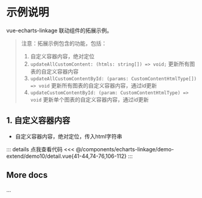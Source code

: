 <script setup>
import LinkageDemo10 from '@/components/echarts-linkage/demo-extend/demo10/index.vue';
</script>

# 示例说明

vue-echarts-linkage 联动组件的拓展示例。

> 注意：拓展示例包含的功能，包括：
> 1. 自定义容器内容，绝对定位
> 2. `updateAllCustomContent: (htmls: string[]) => void;` 更新所有图表的自定义容器内容
> 2. `updateAllCustomContentById: (params: CustomContentHtmlType[]) => void` 更新所有图表的自定义容器内容，通过id更新
> 3. `updateCustomContentById: (param: CustomContentHtmlType) => void` 更新单个图表的自定义容器内容，通过id更新

## 1. 自定义容器内容

* 自定义容器内容，绝对定位，传入html字符串

<LinkageDemo10 />

::: details 点我查看代码
<<< @/components/echarts-linkage/demo-extend/demo10/detail.vue{41-44,74-76,106-112}
:::

## More docs

...


